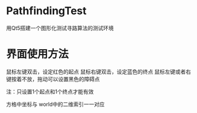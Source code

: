 # PathfindingTest
用Qt5搭建一个图形化测试寻路算法的测试环境

# 界面使用方法
鼠标左键双击，设定红色的起点
鼠标右键双击，设定蓝色的终点
鼠标左键或者右键按着不放，拖动可以设置黑色的障碍点

注：只设置1个起点和1个终点才能有效

方格中坐标与 world中的二维索引一一对应